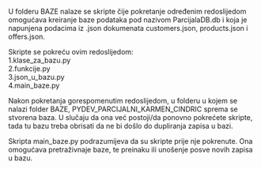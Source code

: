 U folderu BAZE nalaze se skripte čije pokretanje određenim redoslijedom omogućava kreiranje baze podataka pod nazivom
ParcijalaDB.db i koja je napunjena podacima iz .json dokumenata customers.json, products.json i offers.json.   
   
Skripte se pokreću ovim redoslijedom:  
1.klase_za_bazu.py  
2.funkcije.py  
3.json_u_bazu.py   
4.main_baze.py   
   
Nakon pokretanja gorespomenutim redoslijedom, u folderu u kojem se nalazi folder BAZE, PYDEV_PARCIJALNI_KARMEN_CINDRIC sprema se 
stvorena baza. U slučaju da ona već postoji/da ponovno pokrećete skripte, tada tu bazu treba obrisati da ne bi došlo do dupliranja 
zapisa u bazi.   

Skripta main_baze.py podrazumijeva da su skripte prije nje pokrenute. Ona omogućava pretraživnaje baze, te preinaku ili unošenje posve 
novih zapisa u bazu.   